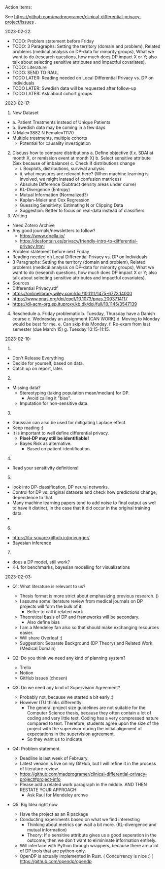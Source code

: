 Action Items:

See https://github.com/madprogramer/clinical-differential-privacy-project/issues .

2023-02-22:

* TODO: Problem statement before Friday
* TODO: 3 Paragraphs: Setting the territory (domain and problem), Related problems (medical analysis on DP-data for minority groups), What we want to do (research questions, how much does DP impact X or Y; also talk about selecting sensitive attributes and impactful covariates). 
* TODO: Literature
* TODO: SEND TO RAUL
* TODO LATER: Reading needed on Local Differential Privacy vs. DP on Individuals
* TODO LATER: Swedish data will be requested after follow-up
* TODO LATER: Ask about cohort groups

2023-02-17:

1. New Dataset
  * a. Patient Treatments instead of Unique Patients
  * b. Swedish data may be coming in a few days
  * N Male=3882 N Female=11170 
  * Multiple treatments, multiple cohorts
    * Potential for causality investigation
2. Discuss how to compare distributions
  a. Define objective (f.x. SDAI at month X, or remission event at month X)
  b. Select sensitive attribute (Sex because of imbalance)
  c. Check if distributions change
    * i. Boxplots, distributions, survival analysis
    * ii. what measures are relevant here? (When machine learning is involved, we might instead of confusion matrices)
    * Absolute Difference (Subtract density areas under curve)
    * KL-Divergence (Entropy)
    * Mutual Information (Normalized?)
    * Kaplan–Meier and Cox Regression
    * Guessing Sensitivity: Estimating N or Clipping Data
    * Suggestion: Better to focus on real-data instead of classifiers
3. Writing
  * Need Zotero Archive
  * Any good journals/newsletters to follow? 
    * https://www.dpella.io/ 
    * https://desfontain.es/privacy/friendly-intro-to-differential-privacy.html
  * Problem statement before next Friday
  * Reading needed on Local Differential Privacy vs. DP on Individuals
  * 3 Paragraphs: Setting the territory (domain and problem), Related problems (medical analysis on DP-data for minority groups), What we want to do (research questions, how much does DP impact X or Y; also talk about selecting sensitive attributes and impactful covariates).
  * Sources
  * Differential Privacy.rdf
  * https://onlinelibrary.wiley.com/doi/10.1111/1475-6773.14000
  * https://www.pnas.org/doi/epdf/10.1073/pnas.2003714117
  * https://dl-acm-org.ep.ituproxy.kb.dk/doi/full/10.1145/3547139 
4. Reschedule
  a. Friday problematic
  b. Tuesday, Thursday have a Danish course
  c. Wednesday an assignment (CAN WORK)
  d. Moving to Monday would be best for me.
  e. Can skip this Monday.
  f. Re-exam from last semester (due March 15)
  g. Tuesday 10:15-11:15.

2023-02-10:

1. 
 * Don't Release Everything
 * Decide for yourself, based on data. 
 * Catch up on report, later.
2. 
 * Missing data?
   * Stereotyping (taking population mean/median) for DP.
     * Avoid calling it "bias".
   * Imputation for non-sensitive data.
3.
  * Gaussian can also be used for mitigating Laplace effect.
  * Keep reading :)
  * It is important to well define differential privacy.
    * **Pixel-DP may still be identifiable!**
    * Bayes Risk as alternative.
      * Based on patient-identification.
4.
  * Read your sensitivity definitions!
5. 
  * look into DP-classification, DP neural networks.
  * Control for DP vs. original datasets and check how
  predictions change, dependence to that.
  * Many machine learning papers tend to add noise
  to final output as well to have it distinct, in the case that it did occur in the original training data.
  * 
6.
  * https://itu-square.github.io/privugger/
  * Bayesian inference
7. 
  * does a DP model, still work?
  * K-L for benchmarks, bayesian modelling for visualizations

2023-02-03:

* Q1: What literature is relevant to us?
  * Thesis format is more strict about emphasizing previous research. ()
  * I assume some literature review from medical journals on DP projects will form the bulk of it.
    * Better to call it related work
  * Theoretical basis of DP and frameworks will be secondary.
    * Also define bias
  * I am a Mendeley fan also so that should make exchanging resources easier.
  * Will share Overleaf :)
  * Suggestion: Separate Background (DP Theory) and Related Work (Medical Domain)

* Q2: Do you think we need any kind of planning system?
  * Trello
  * Notion
  * GitHub issues (chosen)

* Q3: Do we need any kind of Supervision Agreement?
  * Probably not, because we started a bit early :)
  * However ITU thinks differently: 
    * The general project size guidelines are not suitable for the Computer Science thesis, because they often contain a lot of coding and very little text. Coding has a very compressed nature compared to text. Therefore, students agree upon the size of the project with the supervisor during the initial alignment of expectations in the supervision agreement.
    * So they want us to indicate

* Q4: Problem statement.
  * Deadline is last week of February.
  * Latest version is live on my GitHub, but I will refine it in the process of literature review.
  * https://github.com/madprogramer/clinical-differential-privacy-project#project-info
  * Please add a related work paragraph in the middle. AND THEN RESTATE YOUR APPROACH
    * Ask Raul for Mendeley archve

* Q5: Big Idea right now
  * Have the project as an R package
  * Conducting experiments based on what we find interesting
    * Thinking about metrics can wait a bit more. (KL-divergence and mutual information)
    * Theory: If a sensitive attribute gives us a good seperation in the outcome, then we don't want to elimininate information entirely.
  * Will interface with Python through wrappers, because there are a lot of DP tools that are python-only.
  * OpenDP is actually implemented in Rust. ( Concurrency is nice :) ) https://github.com/opendp/opendp
